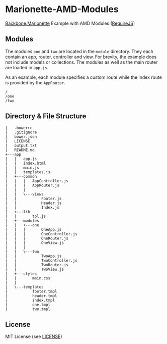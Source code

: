 Marionette-AMD-Modules
======================

[Backbone.Marionette](http://marionettejs.com/) Example with AMD Modules ([RequireJS](http://requirejs.org/))

## Modules
The modules `one` and `two` are located in the `module` directory. They each contain an app, router, controller and view. For brevity, the example does not include models or collections. The modules as well as the main router are loaded in `app.js`.

As an example, each module specifies a custom route while the index route is provided by the `AppRouter`.
```
/
/one
/two
```

## Directory & File Structure

```
|   .bowerrc
|   .gitignore
|   bower.json
|   LICENSE
|   output.txt
|   README.md
+---app
|   |   app.js
|   |   index.html
|   |   main.js
|   |   templates.js
|   +---common
|   |   |   AppController.js
|   |   |   AppRouter.js
|   |   |
|   |   \---views
|   |           Footer.js
|   |           Header.js
|   |           Index.js
|   +---lib
|   |       tpl.js
|   +---modules
|   |   +---one
|   |   |       OneApp.js
|   |   |       OneController.js
|   |   |       OneRouter.js
|   |   |       OneView.js
|   |   |
|   |   \---two
|   |           TwoApp.js
|   |           TwoController.js
|   |           TwoRouter.js
|   |           TwoView.js
|   +---styles
|   |       main.css
|   |
|   \---templates
|           footer.tmpl
|           header.tmpl
|           index.tmpl
|           one.tmpl
|           two.tmpl
```

## License

MIT License (see [LICENSE](https://github.com/JDevlieghere/Backbone.Marionette-AMD-Modules/blob/master/LICENSE))
